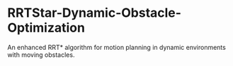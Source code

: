 # RRTStar-Dynamic-Obstacle-Optimization
An enhanced RRT* algorithm for motion planning in dynamic environments with moving obstacles.
